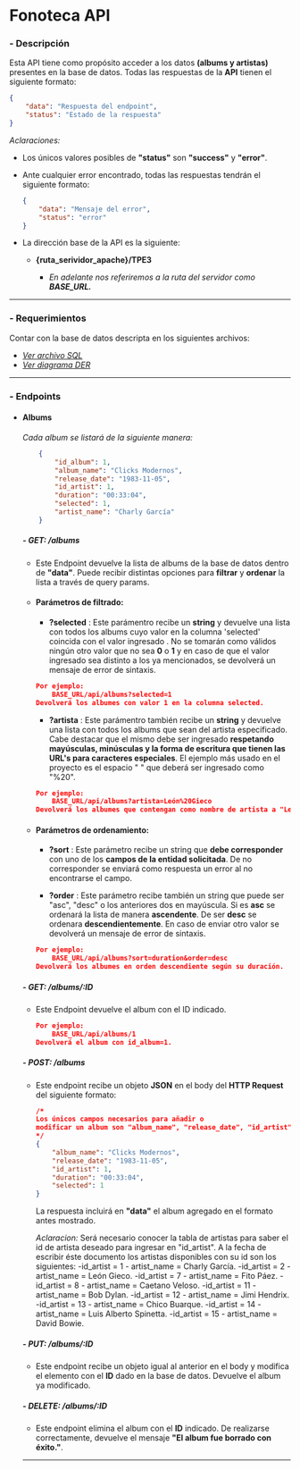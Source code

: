 # **Fonoteca API**

### - Descripción
Esta API tiene como propósito acceder a los datos **(albums y artistas)** presentes en la base de datos. Todas las respuestas de la **API** tienen el siguiente formato:
```json
{
	"data": "Respuesta del endpoint",
	"status": "Estado de la respuesta"
}
```
*Aclaraciones:* 

- Los únicos valores posibles de **"status"** son **"success"** y **"error"**.

- Ante cualquier error encontrado, todas las respuestas tendrán el siguiente formato:
    ```json
    {
        "data": "Mensaje del error",
        "status": "error"
    }
    ``` 

- La dirección base de la API es la siguiente:

    - **{ruta_serividor_apache}/TPE3**

        - *En adelante nos referiremos a la ruta del servidor como **BASE_URL.***

------------


### - Requerimientos
Contar con la base de datos descripta en los siguientes archivos:
- [*Ver archivo SQL*](./database/tpe_web_2.sql)
- [*Ver diagrama DER*](./misc/db_diagram.png)

------------

### - Endpoints
- #### Albums

    *Cada album se listará de la siguiente manera:*
            
    ```json
        {
            "id_album": 1,
            "album_name": "Clicks Modernos",
            "release_date": "1983-11-05",
            "id_artist": 1,
            "duration": "00:33:04",
            "selected": 1,
            "artist_name": "Charly García"
        }
    ```
    #####  - GET: /albums
    - Este Endpoint devuelve la lista de albums de la base de datos dentro de **"data"**. Puede recibir distintas opciones para **filtrar** y **ordenar** la lista a través de query params.
    
    - #### Parámetros de filtrado:

        - **?selected** :
        Este parámentro recibe un **string** y devuelve una lista con todos los albums cuyo valor en la columna 'selected' coincida con el valor ingresado . 
        No se tomarán como válidos ningún otro valor que no sea **0** o **1** y en caso de que el valor ingresado sea distinto a los ya mencionados, se devolverá un mensaje de error de sintaxis.

        ```json
        Por ejemplo: 
            BASE_URL/api/albums?selected=1
        Devolverá los albumes con valor 1 en la columna selected.
        ```

        - **?artista** :
        Este parámentro también recibe un **string** y devuelve una lista con todos los albums que sean del artista especificado. Cabe destacar que el mismo debe ser ingresado **respetando mayúsculas, minúsculas y la forma de escritura que tienen las URL's para caracteres especiales**. El ejemplo más usado en el proyecto es el espacio " " que deberá ser ingresado como "%20".

        ```json
        Por ejemplo: 
            BASE_URL/api/albums?artista=León%20Gieco
        Devolverá los albumes que contengan como nombre de artista a "León Gieco".
        ```

    - #### Parámetros de ordenamiento:

        - **?sort** : Este parámetro recibe un string que **debe corresponder** con uno de los **campos de la entidad solicitada**. De no corresponder se enviará como respuesta un error al no encontrarse el campo.

        - **?order** : Este parámetro recibe también un string que puede ser "asc", "desc" o los anteriores dos en mayúscula. Si es **asc** se ordenará la lista de manera **ascendente**. De ser **desc** se ordenara **descendientemente**. En caso de enviar otro valor se devolverá un mensaje de error de sintaxis. 

        ```json
        Por ejemplo: 
            BASE_URL/api/albums?sort=duration&order=desc
        Devolverá los albumes en orden descendiente según su duración.
        ```

    ##### - GET: /albums/:ID
    - Este Endpoint devuelve el album con el ID indicado.

        ```json
        Por ejemplo: 
            BASE_URL/api/albums/1
        Devolverá el album con id_album=1.
        ```

    ##### - POST: /albums
    - Este endpoint recibe un objeto **JSON** en el body del **HTTP Request** del siguiente formato:

        ```json
        /*
        Los únicos campos necesarios para añadir o
        modificar un album son "album_name", "release_date", "id_artist" y "duration". El caso de "selected" es opcional.
        */
        {
            "album_name": "Clicks Modernos",
            "release_date": "1983-11-05",
            "id_artist": 1,
            "duration": "00:33:04",
            "selected": 1
        }
        ```
        La respuesta incluirá en **"data"** el album agregado en el formato antes mostrado.

        *Aclaracion:* 
            Será necesario conocer la tabla de artistas para saber el id de artista deseado para ingresar en "id_artist".
            A la fecha de escribir éste documento los artistas disponibles con su id son los siguientes:
                -id_artist = 1  - artist_name = Charly García.
                -id_artist = 2  - artist_name = León Gieco.
                -id_artist = 7  - artist_name = Fito Páez.
                -id_artist = 8  - artist_name = Caetano Veloso.
                -id_artist = 11 - artist_name = Bob Dylan.
                -id_artist = 12 - artist_name = Jimi Hendrix.
                -id_artist = 13 - artist_name = Chico Buarque.
                -id_artist = 14 - artist_name = Luis Alberto Spinetta.
                -id_artist = 15 - artist_name = David Bowie.

    ##### - PUT: /albums/:ID 
    - Este endpoint recibe un objeto igual al anterior en el body y modifica el elemento con el **ID** dado en la base de datos. Devuelve el album ya modificado.

    ##### - DELETE: /albums/:ID 
    - Este endpoint elimina el album con el **ID** indicado. De realizarse correctamente, devuelve el mensaje **"El album fue borrado con éxito."**.

    -------------
